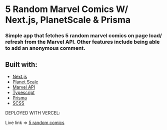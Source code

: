 # 5 Random Marvel Comics W/ Next.js, PlanetScale & Prisma

### Simple app that fetches 5 random marvel comics on page load/ refresh from the Marvel API. Other features include being able to add an anonymous comment.

## Built with:

- [Next.js](https://nextjs.org/)
- [Planet Scale](https://planetscale.com/)
- [Marvel API](https://developer.marvel.com/)
- [Typescript](https://www.typescriptlang.org/)
- [Prisma](https://www.prisma.io/)
- [SCSS](https://sass-lang.com/documentation/syntax)

DEPLOYED WITH VERCEL:

Live link => [5 random comics](https://five-random-comics.vercel.app/)
